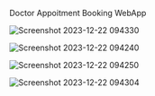 Doctor Appoitment Booking WebApp

![Screenshot 2023-12-22 094330](https://github.com/kenilakbari54/Docter-Appoitment-Booking-WebApp/assets/89933076/1838f482-f6d6-4836-818a-24328e9f8dc0)

![Screenshot 2023-12-22 094240](https://github.com/kenilakbari54/Docter-Appoitment-Booking-WebApp/assets/89933076/99f912de-7557-4447-b54c-fcc0379f61ed)

![Screenshot 2023-12-22 094250](https://github.com/kenilakbari54/Docter-Appoitment-Booking-WebApp/assets/89933076/3cee0a19-6e3a-42e2-bb94-552b21417974)

![Screenshot 2023-12-22 094304](https://github.com/kenilakbari54/Docter-Appoitment-Booking-WebApp/assets/89933076/332e5177-9631-45b4-bdd9-8c8f5a997974)
